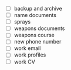 - [ ] backup and archive
- [ ] name documents
- [ ] sprays
- [ ] weapons documents
- [ ] weapons course
- [ ] new phone number
- [ ] work email
- [ ] work profiles
- [ ] work CV
